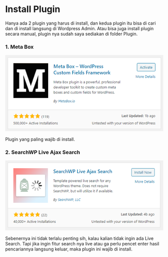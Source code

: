 # Install Plugin

Hanya ada 2 plugin yang harus di install, dan kedua plugin itu bisa di cari dan di install langsung di Wordpress Admin. Atau bisa juga install plugin secara manual, plugin nya sudah saya sediakan di folder Plugin.

### 1. Meta Box

![Meta Box](/image/3.png)

Plugin yang paling wajib di install.

### 2. SearchWP Live Ajax Search

![Meta Box](/image/4.png)

Sebenernya ini tidak terlalu penting sih, kalau kalian tidak ingin ada Live Search. Tapi jika ingin fitur search nya live atau ga perlu pencet enter hasil pencariannya langsung keluar, maka plugin ini wajib di install.